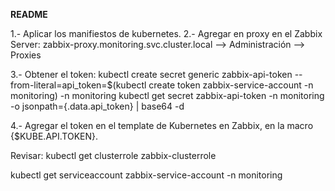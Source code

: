 **README**

1.- Aplicar los manifiestos de kubernetes.
2.- Agregar en proxy en el Zabbix Server: zabbix-proxy.monitoring.svc.cluster.local --> Administración --> Proxies 

3.- Obtener el token:
kubectl create secret generic zabbix-api-token   --from-literal=api_token=$(kubectl create token zabbix-service-account -n monitoring)   -n monitoring
kubectl get secret zabbix-api-token -n monitoring -o jsonpath={.data.api_token}  | base64 -d

4.- Agregar el token en el template de Kubernetes en Zabbix, en la macro {$KUBE.API.TOKEN}.



Revisar:
kubectl get clusterrole zabbix-clusterrole

kubectl get serviceaccount zabbix-service-account -n monitoring
